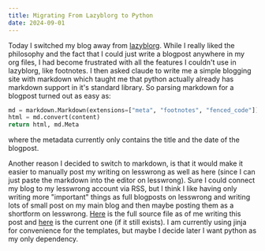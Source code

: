 ```yaml
---
title: Migrating From Lazyblorg to Python
date: 2024-09-01
---
```


Today I switched my blog away from [lazyblorg](https://github.com/novoid/lazyblorg). While I really liked the philosophy and the fact that I could just write a blogpost anywhere in my org files, I had become frustrated with all the features I couldn't use in lazyblorg, like footnotes. I then asked claude to write me a simple blogging site with markdown which taught me that python actually already has markdown support in it's standard library. So parsing markdown for a blogpost turned out as easy as:

```python
md = markdown.Markdown(extensions=["meta", "footnotes", "fenced_code"])
html = md.convert(content)
return html, md.Meta
```

where the metadata currently only contains the title and the date of the blogpost.

Another reason I decided to switch to markdown, is that it would make it easier to manually post my writing on lesswrong as well as here (since I can just paste the markdown into the editor on lesswrong). Sure I could connect my blog to my lesswrong account via RSS, but I think I like having only writing more "important" things as full blogposts on lesswrong and writing lots of small post on my main blog and then maybe posting them as a shortform on lesswrong. [Here]((https://raw.githubusercontent.com/sonofhypnos/thoughts/63ac38e2525e58042232fb7cf79c303b41c36eff/generate_blog.py)) is the full source file as of me writing this post and [here](/generate_blog.py) is the current one (if it still exists). I am currently using jinja for convenience for the templates, but maybe I decide later I want python as my only dependency.




